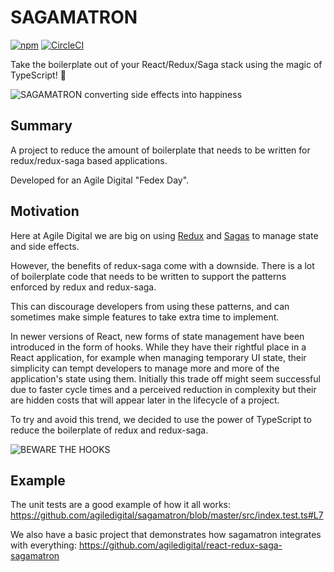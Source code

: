 # SAGAMATRON

[![npm](https://img.shields.io/npm/v/sagamatron.svg)](https://www.npmjs.com/package/sagamatron)
[![CircleCI](https://circleci.com/gh/agiledigital/sagamatron.svg?style=svg)](https://circleci.com/gh/agiledigital/sagamatron)

Take the boilerplate out of your React/Redux/Saga stack using the magic of TypeScript! 🧙

![SAGAMATRON converting side effects into happiness](https://raw.githubusercontent.com/agiledigital/sagamatron/master/docs/logo.png "SAGAMATRON Logo")

## Summary

A project to reduce the amount of boilerplate
that needs to be written for redux/redux-saga
based applications.

Developed for an Agile Digital "Fedex Day".

## Motivation

Here at Agile Digital we are big on using
[Redux](https://github.com/reduxjs/redux) and
[Sagas](https://github.com/redux-saga/redux-saga)
to manage state and side effects.

However, the benefits of redux-saga come with a downside.
There is a lot of boilerplate code that needs to be written
to support the patterns enforced by redux and redux-saga.

This can discourage developers from using these patterns,
and can sometimes make simple features to take extra time to implement.

In newer versions of React, new forms of state management
have been introduced in the form of hooks.
While they have their rightful place in a React application,
for example when managing temporary UI state,
their simplicity can tempt developers to manage more and more
of the application's state using them.
Initially this trade off might seem successful due to faster
cycle times and a perceived reduction in complexity
but their are hidden costs that will appear later in
the lifecycle of a project.

To try and avoid this trend, we decided to use the power
of TypeScript to reduce the boilerplate of redux and redux-saga.

![BEWARE THE HOOKS](https://i.imgur.com/D01096N.png "BEWARE THE HOOKS")

## Example

The unit tests are a good example of how it all works: https://github.com/agiledigital/sagamatron/blob/master/src/index.test.ts#L7

We also have a basic project that demonstrates how sagamatron integrates with everything: https://github.com/agiledigital/react-redux-saga-sagamatron
